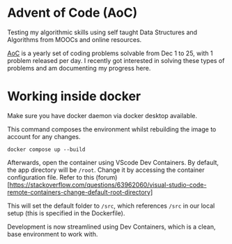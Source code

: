 # Advent of Code (AoC)
Testing my algorithmic skills using self taught Data Structures and Algorithms from MOOCs and online resources.

[AoC](https://adventofcode.com/) is a yearly set of coding problems solvable from Dec 1 to 25, with 1 problem released per day. I recently got interested in solving these types of problems and am documenting my progress here.

# Working inside docker

Make sure you have docker daemon via docker desktop available.

This command composes the environment whilst rebuilding the image to account for any changes.

```
docker compose up --build
```

Afterwards, open the container using VScode Dev Containers. By default, the app directory will be `/root`. Change it by accessing the container configuration file. Refer to this (forum)[https://stackoverflow.com/questions/63962060/visual-studio-code-remote-containers-change-default-root-directory]

This will set the default folder to `/src`, which references `/src` in our local setup (this is specified in the Dockerfile).

Development is now streamlined using Dev Containers, which is a clean, base environment to work with.